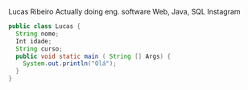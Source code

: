 Lucas Ribeiro
Actually doing eng. software
Web, Java, SQL
Instagram

```java
public class Lucas {
  String nome;
  Int idade;
  String curso;
  public void static main ( String [] Args) {
    System.out.println("Olá");
  }
}
```
